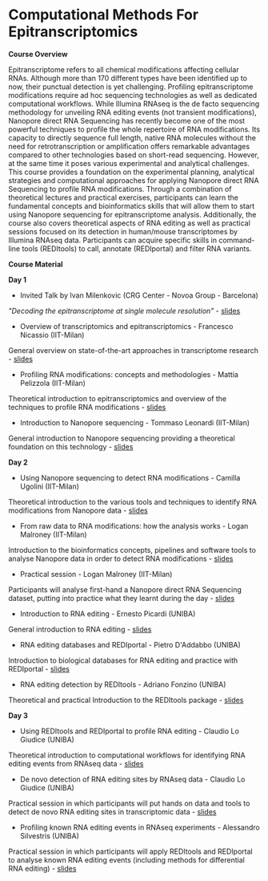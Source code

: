 # Computational Methods For Epitranscriptomics

<b>Course Overview</b>

Epitranscriptome refers to all chemical modifications affecting cellular RNAs. Although more than 170 different types have been identified up to now, their punctual detection is yet  challenging. Profiling epitranscriptome modifications require ad hoc sequencing technologies as well as dedicated computational workflows. While Illumina RNAseq is the de facto  sequencing methodology for unveiling RNA editing events (not transient modifications), Nanopore direct RNA Sequencing has recently become one of the most powerful techniques to profile the whole repertoire of RNA modifications. Its capacity to directly sequence full length, native RNA molecules without the need for retrotranscription or amplification offers  remarkable advantages compared to other technologies based on short-read sequencing.  However, at the same time it poses various experimental and analytical challenges. 
This course provides a foundation on the experimental planning, analytical strategies and computational approaches for applying Nanopore direct RNA Sequencing to profile RNA  modifications. Through a combination of theoretical lectures and practical exercises, participants can learn the fundamental concepts and bioinformatics skills that will allow them  to start using Nanopore sequencing for epitranscriptome analysis. Additionally, the course also covers theoretical aspects of RNA editing as well as practical sessions focused on its  detection in human/mouse transcriptomes by Illumina RNAseq data. Participants can acquire specific skills in command-line tools (REDItools) to call, annotate (REDIportal) and filter RNA  variants.

<b>Course Material</b>

<b>Day 1</b>

- Invited Talk by Ivan Milenkovic (CRG Center - Novoa Group - Barcelona)

<i>"Decoding the epitranscriptome at single molecule resolution"</i> - <a href="https://github.com/ELIXIR-IIB-training/computational_methods_for_epitrascriptomics/blob/main/day1/Ivan_EvaMariaNovoa_ELIXIR.pdf">slides</a>

- Overview of transcriptomics and epitranscriptomics - Francesco Nicassio (IIT-Milan)

General overview on state-of-the-art approaches in transcriptome research - <a href="https://github.com/ELIXIR-IIB-training/computational_methods_for_epitrascriptomics/blob/main/day1/ELIXIR_course_Nicassio_Trancriptomics.pdf">slides</a>

- Profiling RNA modifications: concepts and methodologies - Mattia Pelizzola (IIT-Milan)

Theoretical introduction to epitranscriptomics and overview of the techniques to profile RNA modifications - <a href="https://github.com/ELIXIR-IIB-training/computational_methods_for_epitrascriptomics/blob/main/day1/RNAmod_methods_ELIXIR-1.pdf">slides</a>

- Introduction to Nanopore sequencing - Tommaso Leonardi (IIT-Milan)

General introduction to Nanopore sequencing providing a theoretical foundation on this technology - <a href="">slides</a>

<b>Day 2</b>

- Using Nanopore sequencing to detect RNA modifications - Camilla Ugolini  (IIT-Milan)

Theoretical introduction to the various tools and techniques to identify RNA modifications from Nanopore data - <a href="">slides</a>

- From raw data to RNA modifications: how the analysis works - Logan Malroney (IIT-Milan)

Introduction to the bioinformatics concepts, pipelines and software tools to analyse Nanopore data in order to detect RNA modifications - <a href="">slides</a>

- Practical session - Logan Malroney (IIT-Milan)

Participants will analyse first-hand a Nanopore direct RNA Sequencing dataset, putting into practice what they learnt during the day - <a href="">slides</a> 

- Introduction to RNA editing - Ernesto Picardi (UNIBA) 

General introduction to RNA editing - <a href="">slides</a>  

- RNA editing databases and REDIportal - Pietro D'Addabbo (UNIBA)

Introduction to biological databases for RNA editing and practice with REDIportal - <a href="">slides</a>

- RNA editing detection by REDItools - Adriano Fonzino (UNIBA)

Theoretical and practical Introduction to the REDItools package - <a href="">slides</a> 

<b>Day 3</b>

- Using REDItools and REDIportal to profile RNA editing - Claudio Lo Giudice (UNIBA)

Theoretical introduction to computational workflows for identifying RNA editing events from  RNAseq data - <a href="">slides</a>

- De novo detection of RNA editing sites by RNAseq data - Claudio Lo Giudice (UNIBA)

Practical session in which participants will put hands on data and tools to detect de novo RNA editing sites in transcriptomic data - <a href="">slides</a>
 
- Profiling known RNA editing events in RNAseq experiments - Alessandro Silvestris (UNIBA)

Practical session in which participants will apply REDItools and REDIportal to analyse known  RNA editing events (including methods for differential RNA editing) - <a href="">slides</a>

